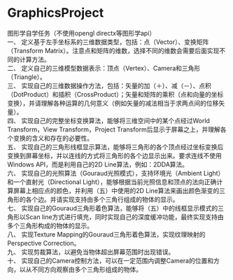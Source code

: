 # GraphicsProject
图形学自学任务（不使用opengl directx等图形学api）  
一、	定义基于左手坐标系的三维数据类型，包括：点（Vector）、变换矩阵（Transform Matrix）。注意点和矩阵的维数，选择不同的维数会需要后面实现不同的计算方法。  
二、	定义自己的三维模型数据表示：顶点（Vertex）、Camera和三角形（Triangle）。  
三、	实现自己的三维数据操作方法，包括：矢量的加（＋）、减（－）、点积（DotProduct）和插积（CrossProduct）；矢量和矩阵的乘积（点和向量的坐标变换），并请理解各种运算的几何意义（例如矢量的减法相当于求两点间的位移矢量）。  
四、	实现自己的完整坐标变换算法，能够将三维空间中的某个点经过World Transform，View Transform，Project Transform后显示于屏幕之上，并理解各个变换的含义和存在的必要性。  
五、	实现自己的三角形线框显示算法，能够将三角形的各个顶点经过坐标变换后变换到屏幕坐标，并以连线的方式将三角形的各个边显示出来。要求连线不使用Windows API，而是利用自己的2D Line算法，例如：2DDA算法。  
六、	实现自己的光照算法（Gouraud光照模式），支持环境光（Ambient Light）和一个直射光（Directional Light），能够根据当前光照信息和顶点的法向正确计算屏幕上相应点的颜色，并利用（五）中使用的2D Line算法来画出颜色渐变的三角形的各个边。并请实现支持由多个三角行组成的物体的显示。  
七、	实现自己的Gouraud三角形着色算法，能够将（五）中的线框显示模式的三角形以Scan line方式进行填充，同时实现自己的深度缓冲功能，最终实现支持由多个三角形构成的物体的显示。  
八、	实现Texture Mapping的Gouraud三角形着色算法，实现纹理映射的Perspective Correction。  
九、	实现剪裁算法，以避免当物体超出屏幕范围时出现错误。  
十、	实现自己的Camera控制方法，可以在一定范围内调整Camera的位置和方向，以从不同方向观察由多个三角形组成的物体。  
